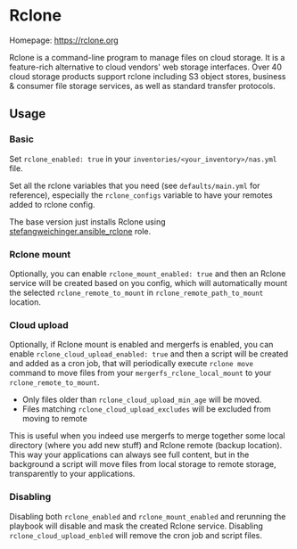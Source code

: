 # Rclone

Homepage: <https://rclone.org>

Rclone is a command-line program to manage files on cloud storage. It is a feature-rich alternative to cloud vendors' web storage interfaces. Over 40 cloud storage products support rclone including S3 object stores, business & consumer file storage services, as well as standard transfer protocols.

## Usage

### Basic

Set `rclone_enabled: true` in your `inventories/<your_inventory>/nas.yml` file.

Set all the rclone variables that you need (see `defaults/main.yml` for reference), especially the `rclone_configs` variable to have your remotes added to rclone config.

The base version just installs Rclone using [stefangweichinger.ansible_rclone](https://galaxy.ansible.com/stefangweichinger/ansible_rclone) role.

### Rclone mount

Optionally, you can enable `rclone_mount_enabled: true` and then an Rclone service will be created based on you config, which will automatically mount the selected `rclone_remote_to_mount` in `rclone_remote_path_to_mount` location.

### Cloud upload

Optionally, if Rclone mount is enabled and mergerfs is enabled, you can enable `rclone_cloud_upload_enabled: true` and then a script will be created and added as a cron job, that will periodically execute `rclone move` command to move files from your `mergerfs_rclone_local_mount` to your `rclone_remote_to_mount`.

* Only files older than `rclone_cloud_upload_min_age` will be moved.
* Files matching `rclone_cloud_upload_excludes` will be excluded from moving to remote

This is useful when you indeed use mergerfs to merge together some local directory (where you add new stuff) and Rclone remote (backup location). This way your applications can always see full content, but in the background a script will move files from local storage to remote storage, transparently to your applications.

### Disabling

Disabling both `rclone_enabled` and `rclone_mount_enabled` and rerunning the playbook will disable and mask the created Rclone service.
Disabling `rclone_cloud_upload_enbled` will remove the cron job and script files.
